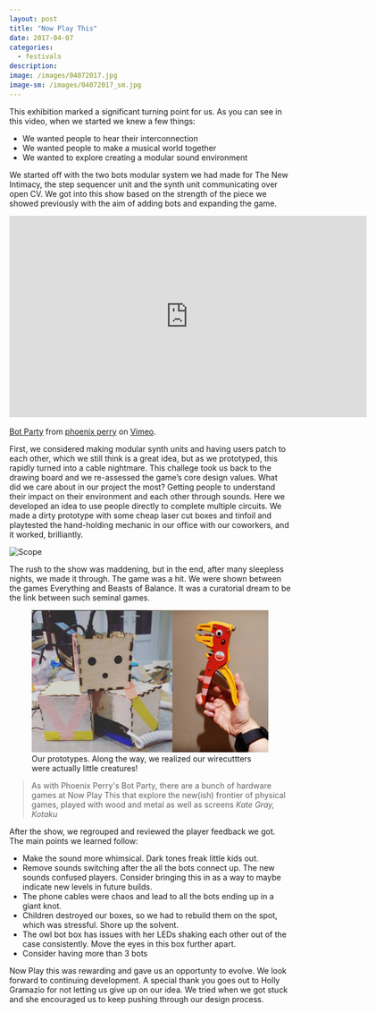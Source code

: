 ```yaml
---
layout: post
title: "Now Play This"
date: 2017-04-07
categories:
  - festivals
description:
image: /images/04072017.jpg
image-sm: /images/04072017_sm.jpg
---
```

This exhibition marked a significant turning point for us. As you can see in this video, when we started we knew a few things:

* We wanted people to hear their interconnection
* We wanted people to make a musical world together
* We wanted to explore creating a modular sound environment

We started off with the two bots modular system we had made for The New Intimacy, the step sequencer unit and the synth unit communicating over open CV. We got into this show based on the strength of the piece we showed previously with the aim of adding bots and expanding the game.

<iframe src="https://player.vimeo.com/video/252776298" width="640" height="360" frameborder="0" webkitallowfullscreen mozallowfullscreen allowfullscreen></iframe>
<p><a href="https://vimeo.com/252776298">Bot Party</a> from <a href="https://vimeo.com/phoenixperry">phoenix perry</a> on <a href="https://vimeo.com">Vimeo</a>.</p>

First, we considered making modular synth units and having users patch to each other, which we still think is a great idea, but as we prototyped, this rapidly turned into a cable nightmare. This challege took us back to the drawing board and we re-assessed the game’s core design values. What did we care about in our project the most? Getting people to understand their impact on their environment and each other through sounds. Here we developed an idea to use people directly to complete multiple circuits. We made a dirty prototype with some cheap laser cut boxes and tinfoil and playtested the hand-holding mechanic in our office with our coworkers, and it worked, brilliantly.

<img src="/images/animted_scope.gif" alt="Scope"/>

The rush to the show was maddening, but in the end, after many sleepless nights, we made it through. The game was a hit. We were shown between the games Everything and Beasts of Balance. It was a curatorial dream to be the link between such seminal games.

<figure>
  <img src="/images/testBots.jpg" alt="Testbot"/>
  <figcaption>Our prototypes. Along the way, we realized our wirecuttters were actually little creatures!</figcaption>
</figure>
<blockquote>
As with Phoenix Perry's Bot Party, there are a bunch of hardware games at Now Play This that explore the new(ish) frontier of physical games, played with wood and metal as well as screens
  <cite>Kate Gray, Kotaku</cite>
</blockquote>

After the show, we regrouped and reviewed the player feedback we got. The main points we learned follow:

* Make the sound more whimsical. Dark tones freak little kids out.
* Remove sounds switching after the all the bots connect up. The new sounds confused players. Consider bringing this in as a way to maybe indicate new levels in future builds.
* The phone cables were chaos and lead to all the bots ending up in a giant knot.
* Children destroyed our boxes, so we had to rebuild them on the spot, which was stressful. Shore up the solvent.
* The owl bot box has issues with her LEDs shaking each other out of the case consistently. Move the eyes in this box further apart.
* Consider having more than 3 bots


Now Play this was rewarding and gave us an opportunty to evolve. We look forward to continuing development. A special thank you goes out to Holly Gramazio for not letting us give up on our idea. We tried when we got stuck and she encouraged us to keep pushing through our design process.
